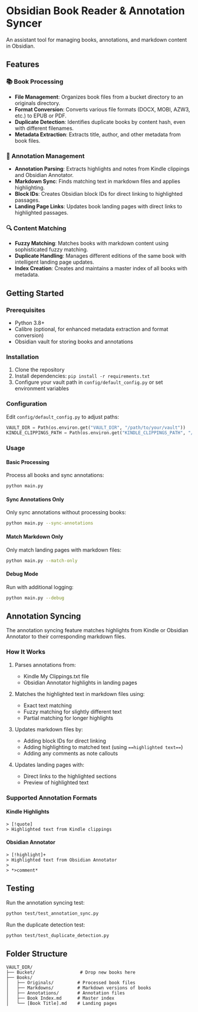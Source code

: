 # Obsidian Book Reader & Annotation Syncer

An assistant tool for managing books, annotations, and markdown content in Obsidian.

## Features

### 📚 Book Processing

- **File Management**: Organizes book files from a bucket directory to an originals directory.
- **Format Conversion**: Converts various file formats (DOCX, MOBI, AZW3, etc.) to EPUB or PDF.
- **Duplicate Detection**: Identifies duplicate books by content hash, even with different filenames.
- **Metadata Extraction**: Extracts title, author, and other metadata from book files.

### 📝 Annotation Management

- **Annotation Parsing**: Extracts highlights and notes from Kindle clippings and Obsidian Annotator.
- **Markdown Sync**: Finds matching text in markdown files and applies highlighting.
- **Block IDs**: Creates Obsidian block IDs for direct linking to highlighted passages.
- **Landing Page Links**: Updates book landing pages with direct links to highlighted passages.

### 🔍 Content Matching

- **Fuzzy Matching**: Matches books with markdown content using sophisticated fuzzy matching.
- **Duplicate Handling**: Manages different editions of the same book with intelligent landing page updates.
- **Index Creation**: Creates and maintains a master index of all books with metadata.

## Getting Started

### Prerequisites

- Python 3.8+
- Calibre (optional, for enhanced metadata extraction and format conversion)
- Obsidian vault for storing books and annotations

### Installation

1. Clone the repository
2. Install dependencies: `pip install -r requirements.txt`
3. Configure your vault path in `config/default_config.py` or set environment variables

### Configuration

Edit `config/default_config.py` to adjust paths:

```python
VAULT_DIR = Path(os.environ.get("VAULT_DIR", "/path/to/your/vault"))
KINDLE_CLIPPINGS_PATH = Path(os.environ.get("KINDLE_CLIPPINGS_PATH", "/path/to/My Clippings.txt"))
```

### Usage

#### Basic Processing

Process all books and sync annotations:

```bash
python main.py
```

#### Sync Annotations Only

Only sync annotations without processing books:

```bash
python main.py --sync-annotations
```

#### Match Markdown Only

Only match landing pages with markdown files:

```bash
python main.py --match-only
```

#### Debug Mode

Run with additional logging:

```bash
python main.py --debug
```

## Annotation Syncing

The annotation syncing feature matches highlights from Kindle or Obsidian Annotator to their corresponding markdown files.

### How It Works

1. Parses annotations from:
   - Kindle My Clippings.txt file
   - Obsidian Annotator highlights in landing pages

2. Matches the highlighted text in markdown files using:
   - Exact text matching
   - Fuzzy matching for slightly different text
   - Partial matching for longer highlights

3. Updates markdown files by:
   - Adding block IDs for direct linking
   - Adding highlighting to matched text (using `==highlighted text==`)
   - Adding any comments as note callouts

4. Updates landing pages with:
   - Direct links to the highlighted sections
   - Preview of highlighted text
   
### Supported Annotation Formats

#### Kindle Highlights

```
> [!quote]
> Highlighted text from Kindle clippings
```

#### Obsidian Annotator

```
> [!highlight]+ 
> Highlighted text from Obsidian Annotator
> 
> *>comment*
```

## Testing

Run the annotation syncing test:

```bash
python test/test_annotation_sync.py
```

Run the duplicate detection test:

```bash
python test/test_duplicate_detection.py
```

## Folder Structure

```
VAULT_DIR/
├── Bucket/                 # Drop new books here
├── Books/
│   ├── Originals/         # Processed book files
│   ├── Markdowns/         # Markdown versions of books
│   ├── Annotations/       # Annotation files
│   ├── Book Index.md      # Master index
│   └── [Book Title].md    # Landing pages
``` 